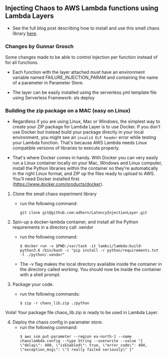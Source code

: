 
## Injecting Chaos to AWS Lambda functions using Lambda Layers

* See the full blog post describing how to install and use this small chaos library [here](https://medium.com/@adhorn/injecting-chaos-to-aws-lambda-functions-using-lambda-layers-2963f996e0ba).

### Changes by Gunnar Grosch
Some changes made to be able to control injection per function instead of for all functions.

* Each function with the layer attached must have an environment variable named FAILURE_INJECTION_PARAM and containing the name of a parameter in Parameter Store.

* The layer can be easily installed using the serverless.yml template file using Serverless Framework: sls deploy

### Building the zip package on a MAC (easy on Linux)
* Regardless if you are using Linux, Mac or Windows, the simplest way to create your ZIP package for Lambda Layer is to use Docker. If you don't use Docker but instead build your package directly in your local environment, you might see an ```invalid ELF header``` error while testing your Lambda function. That's because AWS Lambda needs Linux compatible versions of libraries to execute properly.

* That's where Docker comes in handy. With Docker you can very easily run a Linux container locally on your Mac, Windows and Linux computer, install the Python libraries within the container so they're automatically in the right Linux format, and ZIP up the files ready to upload to AWS. You'll need Docker installed first. (https://www.docker.com/products/docker).


1. Clone the small chaos experiment library
    * run the following command:

        ```
        git clone git@github.com:adhorn/LatencyInjectionLayer.git
        ```

2. Spin-up a docker-lambda container, and install all the Python requirements in a directory call .vendor
    * run the following command:

        ```
        $ docker run -v $PWD:/var/task -it lambci/lambda:build-python3.6 /bin/bash -c "pip install -r python/requirements.txt -t ./python/.vendor"
        ```
    
    * The -v flag makes the local directory available inside the container in the directory called working. You should now be inside the container with a shell prompt.


3. Package your code.
    * run the following commands:
        ```
        $ zip -r chaos_lib.zip ./python
        ```

Voila! Your package file chaos_lib.zip is ready to be used in Lambda Layer.

4. Deploy the chaos config in paramater store.
    * run the following command:
        ```
        $ aws ssm put-parameter --region eu-north-1 --name chaoslambda.config --type String --overwrite --value "{ \"delay\": 400, \"isEnabled\": true, \"error_code\": 404, \"exception_msg\": \"I really failed seriously\" }"
        ```

